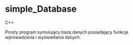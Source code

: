 # simple_Database
C++

Prosty program symulujący bazę danych posiadający funkcje wprowadzania i wyświetlania danych.
